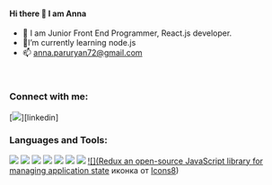 
#### Hi there 👋 I am Anna

- 🔭 I am Junior Front End Programmer, React.js developer.
- 🌱I’m currently learning node.js
- 📫 anna.paruryan72@gmail.com


<br/>
 
### Connect with me:


[![](https://img.icons8.com/dusk/50/000000/linkedin--v2.png"width="30px")][linkedin]

### Languages and Tools:

[![](https://img.icons8.com/color/48/000000/html-5--v1.png)]()
[![](https://img.icons8.com/color/48/000000/bootstrap.png)]()
[![](https://img.icons8.com/color/48/000000/javascript--v1.png)]()
[![](https://img.icons8.com/color/48/000000/css3.png)]()
[![](https://img.icons8.com/external-tal-revivo-color-tal-revivo/48/000000/external-sass-a-style-sheet-professional-grade-css-extension-language-logo-color-tal-revivo.png)]()
[![](https://img.icons8.com/color/50/000000/react-native.png)]()
[![](https://www.iconfinder.com/icons/4691205/redux_icon)]()
[![](<a target="_blank" href="https://icons8.ru/icon/3VGtaw5gCc8T/redux-an-open-source-javascript-library-for-managing-application-state">Redux an open-source JavaScript library for managing application state</a> иконка от <a target="_blank" href="https://icons8.ru">Icons8</a>)]()

[linkedin]:https://www.linkedin.com/in/anna-paruryan-b2455122b/



